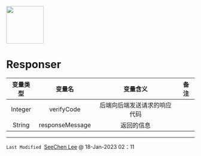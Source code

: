 <img src = "https://raw.githubusercontent.com/Mobile-Internet-BIT-20/TermProject/main/Element/Logo/loading.png" width = "100px" height = "100px"/>

# Responser
|变量类型|变量名|变量含义|备注|
|:---:|:---:|:---:|:---:|
|Integer|verifyCode|后端向后端发送请求的响应代码||
|String|responseMessage|返回的信息||
---
`Last Modified`&nbsp;&nbsp;[SeeChen Lee](https://github.com/SeeChen) @ 18-Jan-2023 02：11
